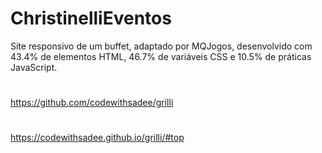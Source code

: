 # ChristinelliEventos
Site responsivo de um buffet, adaptado por MQJogos,
desenvolvido com 43.4% de elementos HTML, 46.7% de variáveis CSS e 
10.5% de práticas JavaScript.
#
https://github.com/codewithsadee/grilli
#
https://codewithsadee.github.io/grilli/#top
